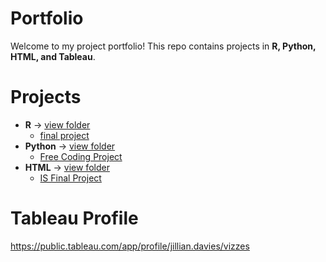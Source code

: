 # Portfolio
Welcome to my project portfolio! This repo contains projects in **R, Python, HTML, and Tableau**.

# Projects
- **R** → [view folder](R/)
  - [final project](R/final%20project.qmd)
- **Python** → [view folder](Python/)
  - [Free Coding Project](Python/Free%20Coding%20Project)
- **HTML** → [view folder](HTML/)
  - [IS Final Project](HTML/IS%20Final%20Project)

# Tableau Profile
https://public.tableau.com/app/profile/jillian.davies/vizzes
